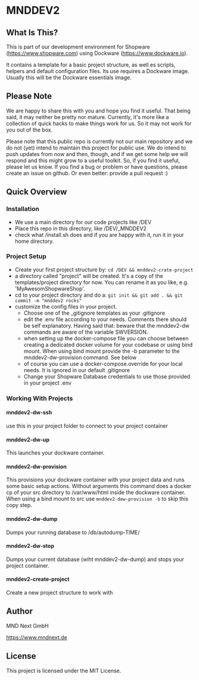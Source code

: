 # MNDDEV2
## What Is This?
This is part of our development environment for Shopware (https://www.shopware.com) using 
Dockware (https://www.dockware.io).

It contains a template for a basic project structure, as well es scripts, helpers and 
default configuration files.
Its use requires a Dockware image. Usually this will be the Dockware essentials image.

## Please Note
We are happy to share this with you and hope you find it useful. That being said, it may neither be pretty nor mature.
Currently, it's more like a collection of quick hacks to make things work for us.
So it may not work for you out of the box.

Please note that this public repo is currently not our main repository and we do not (yet) intend to maintain this
project for public use. We do intend to push updates from now and then, though, and if we get some help we will respond
and this might grow to a useful toolkit. So, if you find it useful, please let us know. If you find a bug or problem
or have questions, please create an issue on github. Or even better: provide a pull request :)

## Quick Overview

### Installation
* We use a main directory for our code projects like /DEV
* Place this repo in this directory, like /DEV/_MNDDEV2
* check what /install.sh does and if you are happy with it, run it in your home directory.
  
### Project Setup
* Create your first project structure by: ``cd /DEV && mnddev2-crate-project``
* a directory called "project" will be created. It's a copy of the templates/project directory for now. You can rename it as you like, e.g. 'MyAwesomShopwareShop'.
* cd to your project directory and do a: ``git init && git add . && git commit -m "mnddev2 rocks"``
* customize the config files in your project.
    * Choose one of the _gitignore templates as your .gitignore
    * edit the .env file according to your needs. Comments there should be self explanatory. Having said that: beware that the mnddev2-dw commands are aware of the variable SWVERSION.
    * when setting up the docker-compose file you can choose between creating a dedicated docker volume for your codebase or using bind mount. When using bind mount provide the -b parameter to the mnddev2-dw-provision command. See below
    * of course you can use a docker-compose.override for your local needs. It is ignored in our default .gitignore
    * Change your Shopware Database credentials to use those provided in your project .env
    
### Working With Projects

#### mnddev2-dw-ssh
use this in your project folder to connect to your project container

#### mnddev2-dw-up
This launches your dockware container.

#### mnddev2-dw-provision
This provisions your dockware container with your project data and runs some basic setup actions. Without arguments this command does a docker cp of your src directory to /var/www/html inside the dockware container. When using a bind mount to src use ``mnddev2-dew-provision -b`` to skip this copy step.

#### mnddev2-dw-dump
Dumps your running database to /db/autodump-TIME/

#### mnddev2-dw-stop
Dumps your current database (wiht mnddev2-dw-dump) and stops your project container.

#### mnddev2-create-project
Create a new project structure to work with


## Author
MND Next GmbH

https://www.mndnext.de


## License

This project is licensed under the MIT License.

